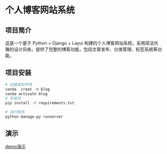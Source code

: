 # 个人博客网站系统

## 项目简介

这是一个基于 Python + Django + Layui 构建的个人博客网站系统，采用简洁优雅的设计风格，提供了完整的博客功能，包括文章发布、分类管理、标签系统等功能。

## 项目安装

```python
# 创建虚拟环境
conda  creat -n blog
conda activate blog
# 安装包
pip install -r requirements.txt

# 运行程序
python manage.py runserver
```

## 演示

[demo演示](http://117.72.211.78/resume/)
